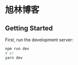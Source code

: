 # 旭林博客


## Getting Started

First, run the development server:

```bash
npm run dev
# or
yarn dev
```



